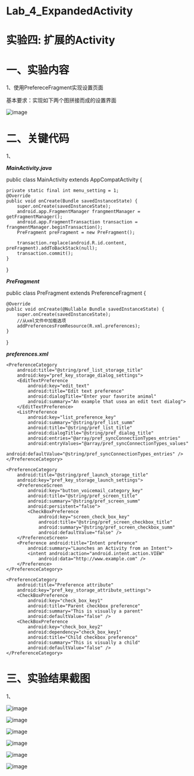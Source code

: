 # Lab_4_ExpandedActivity
# 实验四: 扩展的Activity

# 一、实验内容

1、使用PrefereceFragment实现设置页面

基本要求：实现如下两个图拼接而成的设置界面

![image](https://github.com/jinrongrong815/img_folder/blob/master/Lab_4_1q.png)

# 二、关键代码
1、

***MainActivity.java***

public class MainActivity extends AppCompatActivity {

    private static final int menu_setting = 1;
    @Override
    public void onCreate(Bundle savedInstanceState) {
        super.onCreate(savedInstanceState);
        android.app.FragmentManager frangmentManager = getFragmentManager();
        android.app.FragmentTransaction transaction = frangmentManager.beginTransaction();
        PreFragment preFragment = new PreFragment();

        transaction.replace(android.R.id.content, preFragment).addToBackStack(null);
        transaction.commit();
    }
}

***PreFragment***

public class PreFragment extends PreferenceFragment {

    @Override
    public void onCreate(@Nullable Bundle savedInstanceState) {
        super.onCreate(savedInstanceState);
        //从xml文件中加载选项
        addPreferencesFromResource(R.xml.preferences);
    }
}

***preferences.xml***

<?xml version="1.0" encoding="utf-8"?>
<PreferenceScreen xmlns:android="http://schemas.android.com/apk/res/android"
    android:title="FragmentPreference">
    <PreferenceCategory
        android:title="@string/pref_sms_storage_title"
        android:key="pref_key_storage_settings">
        <CheckBoxPreference
            android:key="check_box_key"
            android:title="@string/check_box_title"
            android:summary="@string/pref_check_summ"
            android:defaultValue="false" />
    </PreferenceCategory>

    <PreferenceCategory
        android:title="@string/pref_list_storage_title"
        android:key="pref_key_storage_dialog_settings">
        <EditTextPreference
            android:key="edit_text"
            android:title="Edit text preference"
            android:dialogTitle="Enter your favorite animal"
            android:summary="An example that usea an edit text dialog">
        </EditTextPreference>
        <ListPreference
            android:key="list_preference_key"
            android:summary="@string/pref_list_summ"
            android:title="@string/pref_list_title"
            android:dialogTitle="@string/pref_dialog_title"
            android:entries="@array/pref_syncConnectionTypes_entries"
            android:entryValues="@array/pref_syncConnectionTypes_values"
            android:defaultValue="@string/pref_syncConnectionTypes_entries" />
    </PreferenceCategory>

    <PreferenceCategory
        android:title="@string/pref_launch_storage_title"
        android:key="pref_key_storage_launch_settings">
        <PreferenceScreen
            android:key="button_voicemail_category_key"
            android:title="@string/pref_screen_title"
            android:summary="@string/pref_screen_summ"
            android:persistent="false">
            <CheckBoxPreference
                android:key="screen_check_box_key"
                android:title="@string/pref_screen_checkbox_title"
                android:summary="@string/pref_screen_checkbox_summ"
                android:defaultValue="false" />
        </PreferenceScreen>
        <Preference android:title="Intent preference"
            android:summary="Launches an Activity from an Intent">
            <intent android:action="android.intent.action.VIEW"
                android:data="http://www.example.com" />
        </Preference>
    </PreferenceCategory>

    <PreferenceCategory
        android:title="Preference attribute"
        android:key="pref_key_storage_attribute_settings">
        <CheckBoxPreference
            android:key="check_box_key1"
            android:title="Parent checkbox preference"
            android:summary="This is visually a parent"
            android:defaultValue="false" />
        <CheckBoxPreference
            android:key="check_box_key2"
            android:dependency="check_box_key1"
            android:title="Child checkbox preference"
            android:summary="This is visually a child"
            android:defaultValue="false" />
    </PreferenceCategory>
</PreferenceScreen>

# 三、实验结果截图

1、

![image](https://github.com/jinrongrong815/img_folder/blob/master/Lab_4_1a.png)

![image](https://github.com/jinrongrong815/img_folder/blob/master/Lab_4_2a.png)

![image](https://github.com/jinrongrong815/img_folder/blob/master/Lab_4_3a.png)

![image](https://github.com/jinrongrong815/img_folder/blob/master/Lab_4_4a.png)

![image](https://github.com/jinrongrong815/img_folder/blob/master/Lab_4_5a.png)

![image](https://github.com/jinrongrong815/img_folder/blob/master/Lab_4_6a.png)
